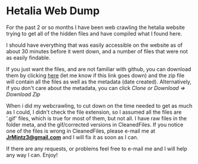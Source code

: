 # Hetalia Web Dump
For the past 2 or so months I have been web crawling the hetalia website trying to get all of the hidden files and have compiled what I found here.

I should have everything that was easily accessible on the website as of about 30 minutes before it went down, and a number of files that were not as easily findable. 

If you just want the files, and are not familiar with github, you can download them by clicking [here](https://drive.google.com/open?id=1AyEArw6uqoqWvUDHyeUNAccaqmIxBYAB) (let me know if this link goes down) and the zip file will contain all the files as well as the metadata (date created). Alternatively, if you don't care about the metadata, you can click *Clone or Download => Download Zip*

When i did my webcrawling, to cut down on the time needed to get as much as I could, I didn't check the file extension, so I assumed all the files are '.gif' files, which is true for most of them, but not all. I have raw files in the folder meta, and the gif/corrected versions in CleanedFiles. If you notice one of the files is wrong in CleanedFiles, please e-mail me at **JrMintz3@gmail.com** and I will fix it as soon as I can.

If there are any requests, or problems feel free to e-mail me and I will help any way I can. Enjoy!
